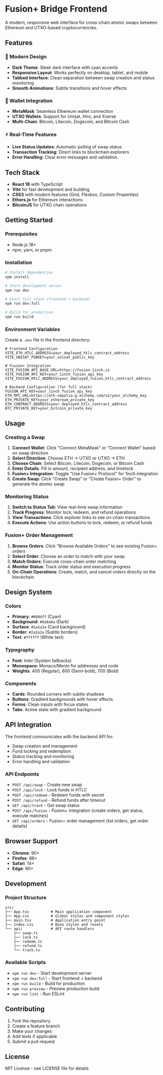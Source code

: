 # Fusion+ Bridge Frontend

A modern, responsive web interface for cross-chain atomic swaps between Ethereum and UTXO-based cryptocurrencies.

## Features

### 🎨 Modern Design
- **Dark Theme**: Sleek dark interface with cyan accents
- **Responsive Layout**: Works perfectly on desktop, tablet, and mobile
- **Tabbed Interface**: Clean separation between swap creation and status monitoring
- **Smooth Animations**: Subtle transitions and hover effects

### 🔗 Wallet Integration
- **MetaMask**: Seamless Ethereum wallet connection
- **UTXO Wallets**: Support for Unisat, Hiro, and Xverse
- **Multi-Chain**: Bitcoin, Litecoin, Dogecoin, and Bitcoin Cash

### ⚡ Real-Time Features
- **Live Status Updates**: Automatic polling of swap status
- **Transaction Tracking**: Direct links to blockchain explorers
- **Error Handling**: Clear error messages and validation

## Tech Stack

- **React 18** with TypeScript
- **Vite** for fast development and building
- **CSS3** with modern features (Grid, Flexbox, Custom Properties)
- **Ethers.js** for Ethereum interactions
- **BitcoinJS** for UTXO chain operations

## Getting Started

### Prerequisites
- Node.js 18+ 
- npm, yarn, or pnpm

### Installation

```bash
# Install dependencies
npm install

# Start development server
npm run dev

# Start full stack (frontend + backend)
npm run dev:full

# Build for production
npm run build
```

### Environment Variables

Create a `.env` file in the frontend directory:

```env
# Frontend Configuration
VITE_ETH_HTLC_ADDRESS=your_deployed_htlc_contract_address
VITE_UNISAT_PUBKEY=your_unisat_public_key

# Fusion+ Integration
VITE_FUSION_API_BASE_URL=https://fusion.1inch.io
VITE_FUSION_API_KEY=your_1inch_fusion_api_key
VITE_FUSION_HTLC_ADDRESS=your_deployed_fusion_htlc_contract_address

# Backend Configuration (for full stack)
FUSION_API_KEY=your_1inch_fusion_api_key
ETH_RPC_URL=https://eth-sepolia.g.alchemy.com/v2/your_alchemy_key
ETH_PRIVATE_KEY=your_ethereum_private_key
ETH_CONTRACT_ADDRESS=your_deployed_htlc_contract_address
BTC_PRIVATE_KEY=your_bitcoin_private_key
```

## Usage

### Creating a Swap

1. **Connect Wallet**: Click "Connect MetaMask" or "Connect Wallet" based on swap direction
2. **Select Direction**: Choose ETH → UTXO or UTXO → ETH
3. **Choose Chain**: Select Bitcoin, Litecoin, Dogecoin, or Bitcoin Cash
4. **Enter Details**: Fill in amount, recipient address, and timelock
5. **Fusion+ Integration**: Toggle "Use Fusion+ Protocol" for 1inch integration
6. **Create Swap**: Click "Create Swap" or "Create Fusion+ Order" to generate the atomic swap

### Monitoring Status

1. **Switch to Status Tab**: View real-time swap information
2. **Track Progress**: Monitor lock, redeem, and refund operations
3. **View Transactions**: Click explorer links to see on-chain transactions
4. **Execute Actions**: Use action buttons to lock, redeem, or refund funds

### Fusion+ Order Management

1. **Browse Orders**: Click "Browse Available Orders" to see existing Fusion+ orders
2. **Select Order**: Choose an order to match with your swap
3. **Match Orders**: Execute cross-chain order matching
4. **Monitor Status**: Track order status and execution progress
5. **On-Chain Operations**: Create, match, and cancel orders directly on the blockchain

## Design System

### Colors
- **Primary**: `#00d4ff` (Cyan)
- **Background**: `#0a0a0a` (Dark)
- **Surface**: `#1a1a1a` (Card background)
- **Border**: `#2a2a2a` (Subtle borders)
- **Text**: `#ffffff` (White text)

### Typography
- **Font**: Inter (System fallbacks)
- **Monospace**: Monaco/Menlo for addresses and code
- **Weights**: 400 (Regular), 600 (Semi-bold), 700 (Bold)

### Components
- **Cards**: Rounded corners with subtle shadows
- **Buttons**: Gradient backgrounds with hover effects
- **Forms**: Clean inputs with focus states
- **Tabs**: Active state with gradient background

## API Integration

The frontend communicates with the backend API for:
- Swap creation and management
- Fund locking and redemption
- Status tracking and monitoring
- Error handling and validation

### API Endpoints
- `POST /api/swap` - Create new swap
- `POST /api/lock` - Lock funds in HTLC
- `POST /api/redeem` - Redeem funds with secret
- `POST /api/refund` - Refund funds after timeout
- `GET /api/track` - Get swap status
- `POST /api/fusion` - Fusion+ integration (create orders, get status, execute matches)
- `GET /api/orders` - Fusion+ order management (list orders, get order details)

## Browser Support

- **Chrome**: 90+
- **Firefox**: 88+
- **Safari**: 14+
- **Edge**: 90+

## Development

### Project Structure
```
src/
├── App.tsx          # Main application component
├── App.css          # Global styles and component styles
├── main.tsx         # Application entry point
├── index.css        # Base styles and resets
└── api/             # API route handlers
    ├── swap.ts
    ├── lock.ts
    ├── redeem.ts
    ├── refund.ts
    └── track.ts
```

### Available Scripts
- `npm run dev` - Start development server
- `npm run dev:full` - Start frontend + backend
- `npm run build` - Build for production
- `npm run preview` - Preview production build
- `npm run lint` - Run ESLint

## Contributing

1. Fork the repository
2. Create a feature branch
3. Make your changes
4. Add tests if applicable
5. Submit a pull request

## License

MIT License - see LICENSE file for details
